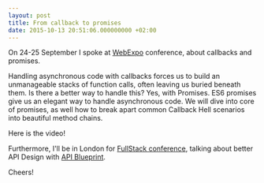 ```yaml
---
layout: post
title: From callback to promises
date: 2015-10-13 20:51:06.000000000 +02:00
---
```


On 24-25 September I spoke at [WebExpo](http://webexpo.net/prague2015/) conference, about callbacks and promises.

Handling asynchronous code with callbacks forces us to build an unmanageable stacks of function calls, often leaving us buried beneath them. Is there a better way to handle this? Yes, with Promises. ES6 promises give us an elegant way to handle asynchronous code. We will dive into core of promises, as well how to break apart common Callback Hell scenarios into beautiful method chains.

Here is the video!

<script type="text/javascript" src="//slideslive.com/embed_presentation.js"></script>

<script type="text/javascript" id="sle81767">
slidesLive = createSlidesLiveBox();
slidesLive.bgColor="transparent";
slidesLive.embedPresentation(38894521);
</script>

Furthermore, I'll be in London for [FullStack conference](https://skillsmatter.com/conferences/6612-fullstack#program), talking about better API Design with [API Blueprint](https://apiblueprint.org).

Cheers!